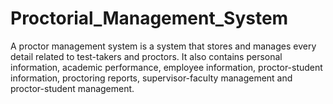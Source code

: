 # Proctorial_Management_System
A proctor management system is a system that stores and manages every detail related to test-takers and proctors. It also contains personal information, academic performance, employee information, proctor-student information, proctoring reports, supervisor-faculty management and proctor-student management.
